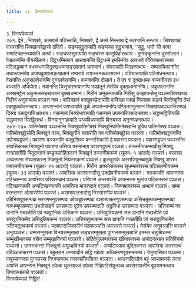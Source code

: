 ```yaml
---
title: ०३. विनयपेय्यालं

---
```

३. विनयपेय्यालं  
२०१. द्वेमे , भिक्खवे, अत्थवसे पटिच्‍चाति, भिक्खवे, द्वे अत्थे निस्साय द्वे कारणानि सन्धाय। सिक्खापदं पञ्‍ञत्तन्ति सिक्खाकोट्ठासो ठपितो। सङ्घसुट्ठुतायाति सङ्घस्स सुट्ठुभावाय, ‘‘सुट्ठु, भन्ते’’ति वत्वा सम्पटिच्छनत्थायाति अत्थो। सङ्घफासुतायाति सङ्घस्स फासुविहारत्थाय। दुम्मङ्कूनन्ति दुस्सीलानं। पेसलानन्ति पीयसीलानं। दिट्ठधम्मिकानं आसवानन्ति दिट्ठधम्मे इमस्मिंयेव अत्तभावे वीतिक्‍कमपच्‍चया पटिलद्धब्बानं वधबन्धनादिदुक्खधम्मसङ्खातानं आसवानं। संवरायाति पिदहनत्थाय। सम्परायिकानन्ति तथारूपानंयेव अपायदुक्खसङ्खातानं सम्पराये उप्पज्‍जनकआसवानं। पटिघातायाति पटिसेधनत्थाय। वेरानन्ति अकुसलवेरानम्पि पुग्गलवेरानम्पि। वज्‍जानन्ति दोसानं। ते एव वा दुक्खधम्मा वज्‍जनीयत्ता इध वज्‍जाति अधिप्पेता। भयानन्ति चित्तुत्रासभयानम्पि भयहेतूनं तेसंयेव दुक्खधम्मानम्पि। अकुसलानन्ति अक्खमट्ठेन अकुसलसङ्खातानं दुक्खधम्मानं। गिहीनं अनुकम्पायाति गिहीसु उज्झायन्तेसु पञ्‍ञत्तसिक्खापदं गिहीनं अनुकम्पाय पञ्‍ञत्तं नाम। पापिच्छानं पक्खुपच्छेदायाति पापिच्छा पक्खं निस्साय सङ्घं भिन्देय्युन्ति तेसं पक्खुपच्छेदनत्थाय। अप्पसन्‍नानं पसादायाति पुब्बे अप्पसन्‍नानम्पि पण्डितमनुस्सानं सिक्खापदपञ्‍ञत्तिसम्पदं दिस्वा पसादुप्पत्तिअत्थाय। पसन्‍नानं भिय्योभावायाति पसन्‍नानं उपरूपरिपसादभावाय। सद्धम्मट्ठितियाति सद्धम्मस्स चिरट्ठितत्थं। विनयानुग्गहायाति पञ्‍चविधस्सापि विनयस्स अनुग्गण्हनत्थाय।  
२०२-२३०. पातिमोक्खं पञ्‍ञत्तन्ति भिक्खुपातिमोक्खं भिक्खुनिपातिमोक्खन्ति दुविधं पातिमोक्खं पञ्‍ञत्तं। पातिमोक्खुद्देसोति भिक्खूनं पञ्‍च, भिक्खुनीनं चत्तारोति नव पातिमोक्खुद्देसा पञ्‍ञत्ता। पातिमोक्खट्ठपनन्ति उपोसथट्ठपनं। पवारणा पञ्‍ञत्ताति चातुद्दसिका पन्‍नरसिकाति द्वे पवारणा पञ्‍ञत्ता। पवारणट्ठपनं पञ्‍ञत्तन्ति सापत्तिकस्स भिक्खुनो पवारणा उत्तिया वत्तमानाय पवारणट्ठपनं पञ्‍ञत्तं। तज्‍जनीयकम्मादीसु भिक्खू वाचासत्तीहि वितुदन्तानं पण्डुकलोहितकानं भिक्खूनं तज्‍जनीयकम्मं (चूळव॰ १ आदयो) पञ्‍ञत्तं। बालस्स अब्यत्तस्स सेय्यसकस्स भिक्खुनो नियस्सकम्मं पञ्‍ञत्तं। कुलदूसके अस्सजिपुनब्बसुके भिक्खू आरब्भ पब्बाजनीयकम्मं (चूळव॰ २१ आदयो) पञ्‍ञत्तं। गिहीनं अक्‍कोसकस्स सुधम्मत्थेरस्स पटिसारणीयकम्मं (चूळव॰ ३३ आदयो) पञ्‍ञत्तं। आपत्तिया अदस्सनादीसु उक्खेपनीयकम्मं पञ्‍ञत्तं। गरुकापत्तिं आपन्‍नस्स पटिच्छन्‍नाय आपत्तिया परिवासदानं पञ्‍ञत्तं। परिवासे अन्तरापत्तिं आपन्‍नस्स मूलाय पटिकस्सनं पञ्‍ञत्तं। पटिच्छन्‍नायपि अप्पटिच्छन्‍नायपि आपत्तिया मानत्तदानं पञ्‍ञत्तं। चिण्णमानत्तस्स अब्भानं पञ्‍ञत्तं। सम्मा वत्तन्तस्स ओसारणीयं पञ्‍ञत्तं। असम्मावत्तनादीसु निस्सारणीयं पञ्‍ञत्तं।  
एहिभिक्खूपसम्पदा सरणगमनूपसम्पदा ओवादूपसम्पदा पञ्हाब्याकरणूपसम्पदा ञत्तिचतुत्थकम्मूपसम्पदा गरुधम्मूपसम्पदा उभतोसङ्घे उपसम्पदा दूतेन उपसम्पदाति अट्ठविधा उपसम्पदा पञ्‍ञत्ता। ञत्तिकम्मं नव ठानानि गच्छतीति एवं नवट्ठानिकं ञत्तिकम्मं पञ्‍ञत्तं। ञत्तिदुतियकम्मं सत्त ठानानि गच्छतीति एवं सत्तट्ठानिकमेव ञत्तिदुतियकम्मं पञ्‍ञत्तं। ञत्तिचतुत्थकम्मं सत्त ठानानि गच्छतीति एवं सत्तट्ठानिकमेव ञत्तिचतुत्थकम्मं पञ्‍ञत्तं। पठमपाराजिकादीनं पठमपञ्‍ञत्ति अपञ्‍ञत्ते पञ्‍ञत्तं। तेसंयेव अनुपञ्‍ञत्ति पञ्‍ञत्ते अनुपञ्‍ञत्तं। धम्मसम्मुखता विनयसम्मुखता सङ्घसम्मुखता पुग्गलसम्मुखताति इमस्स चतुब्बिधस्स सम्मुखीभावस्स वसेन सम्मुखाविनयो पञ्‍ञत्तो। सतिवेपुल्‍लप्पत्तस्स खीणासवस्स अचोदनत्थाय सतिविनयो पञ्‍ञत्तो। उम्मत्तकस्स भिक्खुनो अमूळ्हविनयो पञ्‍ञत्तो। अप्पटिञ्‍ञाय चुदितकस्स आपत्तिया अतरणत्थं पटिञ्‍ञातकरणं पञ्‍ञत्तं। बहुतरानं धम्मवादीनं लद्धिं गहेत्वा अधिकरणवूपसमनत्थं। येभुय्यसिका पञ्‍ञत्ता। पापुस्सन्‍नस्स पुग्गलस्स निग्गण्हनत्थं तस्सपापियसिका पञ्‍ञत्ता। भण्डनादिवसेन बहुं अस्सामणकं कत्वा आपत्तिं आपन्‍नानं भिक्खूनं ठपेत्वा थुल्‍लवज्‍जं ठपेत्वा गिहिपटिसंयुत्तञ्‍च अवसेसापत्तीनं वूपसमनत्थाय तिणवत्थारको पञ्‍ञत्तो।  
विनयपेय्यालं निट्ठितं।  